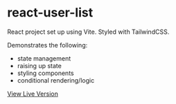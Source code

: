 # react-user-list

React project set up using Vite. Styled with TailwindCSS.

Demonstrates the following:

- state management
- raising up state
- styling components
- conditional rendering/logic

[View Live Version](https://calm-bublanina-9805a6.netlify.app/)